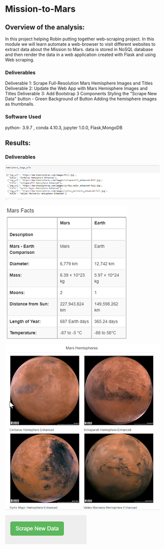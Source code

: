 # Mission-to-Mars

## Overview of the analysis:
In this project helping Robin putting together web-scraping project. In this module we will learn automate a web-browser to visit different websites to extract data about the Mission to Mars.
data is stored in NoSQL database and then render the data in a web application created with Flask and using Web scraping.

### Deliverables

Deliverable 1: Scrape Full-Resolution Mars Hemisphere Images and Titles
Deliverable 2: Update the Web App with Mars Hemisphere Images and Titles
Deliverable 3: Add Bootstrap 3 Components
			  Styling the "Scrape New Data" button - Green Background of Button
			  Adding the hemisphere images as thumbnails.

	
### Software Used
python- 3.9.7 , conda 4.10.3, jupyter 1.0.0, Flask,MongoDB

## Results:

### Deliverables

![](https://github.com/sumanpriyah/Mission-to-Mars/blob/main/Images/Deliver1.png)

![](https://github.com/sumanpriyah/Mission-to-Mars/blob/main/Images/Mars_Facts.png)

![](https://github.com/sumanpriyah/Mission-to-Mars/blob/main/Images/Mars_Hemisphere.png)

![](https://github.com/sumanpriyah/Mission-to-Mars/blob/main/Images/Scrape%20new%20Data%20Button.png)





